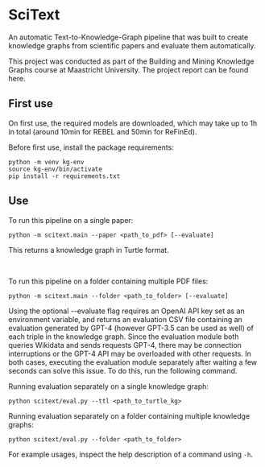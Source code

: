 # SciText

An automatic Text-to-Knowledge-Graph pipeline that was built to create knowledge graphs 
from scientific papers and evaluate them automatically.

This project was conducted as part of the Building and Mining Knowledge Graphs course
at Maastricht University. The project report can be found here.

## First use

On first use, the required models are downloaded, which may take up to 1h in total
(around 10min for REBEL and 50min for ReFinEd).

Before first use, install the package requirements:
```{bash}
python -m venv kg-env
source kg-env/bin/activate
pip install -r requirements.txt
```

## Use

To run this pipeline on a single paper:
```{python}
python -m scitext.main --paper <path_to_pdf> [--evaluate]
```
This returns a knowledge graph in Turtle format.

<br>

To run this pipeline on a folder containing multiple PDF files:
```{python}
python -m scitext.main --folder <path_to_folder> [--evaluate]
```

Using the optional --evaluate flag 
requires an OpenAI API key set as an environment variable, and returns
an evaluation CSV file containing an evaluation generated by GPT-4 (however GPT-3.5 can be used as well)
of each triple in the knowledge graph. Since the evaluation module both queries Wikidata and
sends requests GPT-4, there may be connection interruptions or the GPT-4 API may be overloaded
with other requests. In both cases, executing the evaluation module separately after waiting a few
seconds can solve this issue. To do this, run the following command.

Running evaluation separately on a single knowledge graph:
```{python}
python scitext/eval.py --ttl <path_to_turtle_kg>
```

Running evaluation separately on a folder containing multiple knowledge graphs:
```{python}
python scitext/eval.py --folder <path_to_folder>
```

For example usages, inspect the help description of a command using `-h`.
